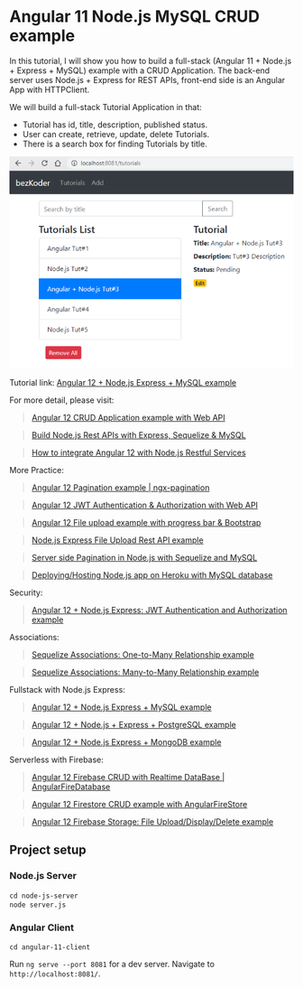 # Angular 11 Node.js MySQL CRUD example

In this tutorial, I will show you how to build a full-stack (Angular 11 + Node.js + Express + MySQL) example with a CRUD Application. The back-end server uses Node.js + Express for REST APIs, front-end side is an Angular App with HTTPClient.

We will build a full-stack Tutorial Application in that:
- Tutorial has id, title, description, published status.
- User can create, retrieve, update, delete Tutorials.
- There is a search box for finding Tutorials by title.

![angular-12-node-js-mysql-crud-example](angular-12-node-js-mysql-crud-example.png)

Tutorial link: [Angular 12 + Node.js Express + MySQL example](https://bezkoder.com/angular-12-node-js-express-mysql/)

For more detail, please visit:
> [Angular 12 CRUD Application example with Web API](https://bezkoder.com/angular-12-crud-app/)

> [Build Node.js Rest APIs with Express, Sequelize & MySQL](https://bezkoder.com/node-js-express-sequelize-mysql/)

> [How to integrate Angular 12 with Node.js Restful Services](https://bezkoder.com/integrate-angular-12-node-js/)

More Practice:
> [Angular 12 Pagination example | ngx-pagination](https://bezkoder.com/angular-12-pagination-ngx/)

> [Angular 12 JWT Authentication & Authorization with Web API](https://bezkoder.com/angular-12-jwt-auth/)

> [Angular 12 File upload example with progress bar & Bootstrap](https://bezkoder.com/angular-12-file-upload/)

> [Node.js Express File Upload Rest API example](https://bezkoder.com/node-js-express-file-upload/)

> [Server side Pagination in Node.js with Sequelize and MySQL](https://bezkoder.com/node-js-sequelize-pagination-mysql/)

> [Deploying/Hosting Node.js app on Heroku with MySQL database](https://bezkoder.com/deploy-node-js-app-heroku-cleardb-mysql/)

Security:
> [Angular 12 + Node.js Express: JWT Authentication and Authorization example](https://bezkoder.com/node-js-angular-12-jwt-auth/)

Associations:
> [Sequelize Associations: One-to-Many Relationship example](https://bezkoder.com/sequelize-associate-one-to-many/)

> [Sequelize Associations: Many-to-Many Relationship example](https://bezkoder.com/sequelize-associate-many-to-many/)

Fullstack with Node.js Express:
> [Angular 12 + Node.js Express + MySQL example](https://bezkoder.com/angular-12-node-js-express-mysql/)

> [Angular 12 + Node.js + Express + PostgreSQL example](https://bezkoder.com/angular-12-node-js-express-postgresql/)

> [Angular 12 + Node.js Express + MongoDB example](https://bezkoder.com/angular-12-mongodb-node-js-express/)

Serverless with Firebase:
> [Angular 12 Firebase CRUD with Realtime DataBase | AngularFireDatabase](https://bezkoder.com/angular-12-firebase-crud/)

> [Angular 12 Firestore CRUD example with AngularFireStore](https://bezkoder.com/angular-12-firestore-crud-angularfirestore/)

> [Angular 12 Firebase Storage: File Upload/Display/Delete example](https://bezkoder.com/angular-12-file-upload-firebase-storage/)

## Project setup

### Node.js Server
```
cd node-js-server
node server.js
```

### Angular Client
```
cd angular-11-client
```
Run `ng serve --port 8081` for a dev server. Navigate to `http://localhost:8081/`.